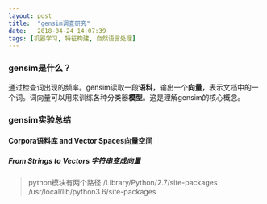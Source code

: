 ```yaml
---
layout: post
title:  "gensim调查研究"
date:   2018-04-24 14:07:39
tags: [机器学习, 特征构建, 自然语言处理]
---
```


### gensim是什么？
通过检查词出现的频率。gensim读取一段**语料**，输出一个**向量**，表示文档中的一个词。词向量可以用来训练各种分类器**模型**。这是理解gensim的核心概念。

### gensim实验总结
#### Corpora语料库 and Vector Spaces向量空间
##### From Strings to Vectors 字符串变成向量
>python模块有两个路径
/Library/Python/2.7/site-packages
/usr/local/lib/python3.6/site-packages
